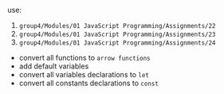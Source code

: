 <p>
use:
<ol>
<li>
<code>group4/Modules/01 JavaScript Programming/Assignments/22</code>
</li>
<li>
<code>group4/Modules/01 JavaScript Programming/Assignments/23</code>
</li>
<li>
<code>group4/Modules/01 JavaScript Programming/Assignments/24</code>
</li>
</ol>
</p>
<ul>
<li>convert all functions to <code>arrow functions</code></li>
<li>add default variables</li>
<li>convert all variables declarations to <code>let</code></li>
<li>convert all constants declarations to <code>const</code></li>
</ul>